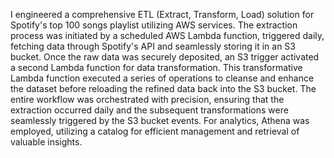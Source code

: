 I engineered a comprehensive ETL (Extract, Transform, Load)
solution for Spotify's top 100 songs playlist utilizing AWS
services. The extraction process was initiated by a scheduled
AWS Lambda function, triggered daily, fetching data through
Spotify's API and seamlessly storing it in an S3 bucket. Once the
raw data was securely deposited, an S3 trigger activated a
second Lambda function for data transformation. This
transformative Lambda function executed a series of operations
to cleanse and enhance the dataset before reloading the refined
data back into the S3 bucket. The entire workflow was
orchestrated with precision, ensuring that the extraction
occurred daily and the subsequent transformations were
seamlessly triggered by the S3 bucket events. For analytics,
Athena was employed, utilizing a catalog for efficient
management and retrieval of valuable insights.
